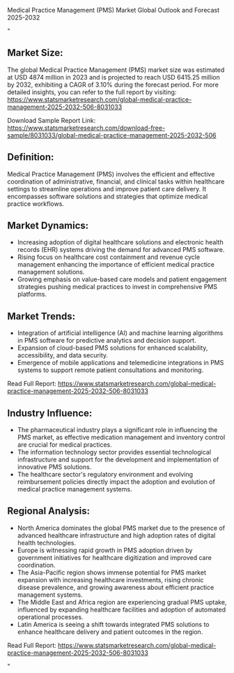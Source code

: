Medical Practice Management (PMS) Market Global Outlook and Forecast 2025-2032

"<html>
<h2>Market Size:</h2>
<p>The global Medical Practice Management (PMS) market size was estimated at USD 4874 million in 2023 and is projected to reach USD 6415.25 million by 2032, exhibiting a CAGR of 3.10% during the forecast period. For more detailed insights, you can refer to the full report by visiting: <a href='https://www.statsmarketresearch.com/global-medical-practice-management-2025-2032-506-8031033'>https://www.statsmarketresearch.com/global-medical-practice-management-2025-2032-506-8031033</a></p>
<p>Download Sample Report Link: <a href='https://www.statsmarketresearch.com/download-free-sample/8031033/global-medical-practice-management-2025-2032-506'>https://www.statsmarketresearch.com/download-free-sample/8031033/global-medical-practice-management-2025-2032-506</a></p> 

<h2>Definition:</h2>
<p>Medical Practice Management (PMS) involves the efficient and effective coordination of administrative, financial, and clinical tasks within healthcare settings to streamline operations and improve patient care delivery. It encompasses software solutions and strategies that optimize medical practice workflows.</p>

<h2>Market Dynamics:</h2>
<ul>
<li>Increasing adoption of digital healthcare solutions and electronic health records (EHR) systems driving the demand for advanced PMS software.</li>
<li>Rising focus on healthcare cost containment and revenue cycle management enhancing the importance of efficient medical practice management solutions.</li>
<li>Growing emphasis on value-based care models and patient engagement strategies pushing medical practices to invest in comprehensive PMS platforms.</li>
</ul>

<h2>Market Trends:</h2>
<ul>
<li>Integration of artificial intelligence (AI) and machine learning algorithms in PMS software for predictive analytics and decision support.</li>
<li>Expansion of cloud-based PMS solutions for enhanced scalability, accessibility, and data security.</li>
<li>Emergence of mobile applications and telemedicine integrations in PMS systems to support remote patient consultations and monitoring.</li>
</ul>
<p>Read Full Report: <a href='https://www.statsmarketresearch.com/global-medical-practice-management-2025-2032-506-8031033'>https://www.statsmarketresearch.com/global-medical-practice-management-2025-2032-506-8031033</a></p>

<h2>Industry Influence:</h2>
<ul>
<li>The pharmaceutical industry plays a significant role in influencing the PMS market, as effective medication management and inventory control are crucial for medical practices.</li>
<li>The information technology sector provides essential technological infrastructure and support for the development and implementation of innovative PMS solutions.</li>
<li>The healthcare sector's regulatory environment and evolving reimbursement policies directly impact the adoption and evolution of medical practice management systems.</li>
</ul>

<h2>Regional Analysis:</h2>
<ul>
<li>North America dominates the global PMS market due to the presence of advanced healthcare infrastructure and high adoption rates of digital health technologies.</li>
<li>Europe is witnessing rapid growth in PMS adoption driven by government initiatives for healthcare digitization and improved care coordination.</li>
<li>The Asia-Pacific region shows immense potential for PMS market expansion with increasing healthcare investments, rising chronic disease prevalence, and growing awareness about efficient practice management systems.</li>
<li>The Middle East and Africa region are experiencing gradual PMS uptake, influenced by expanding healthcare facilities and adoption of automated operational processes.</li>
<li>Latin America is seeing a shift towards integrated PMS solutions to enhance healthcare delivery and patient outcomes in the region.</li>
</ul>
<p>Read Full Report: <a href='https://www.statsmarketresearch.com/global-medical-practice-management-2025-2032-506-8031033'>https://www.statsmarketresearch.com/global-medical-practice-management-2025-2032-506-8031033</a></p>
</html>"
